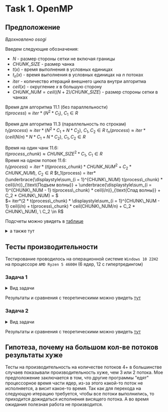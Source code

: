 # Task 1. OpenMP

## Предположение

*Вдохновлено osogi*

Введем следующие обозначения:

- $`N`$ - размер стороны сетки не включая границы
- $`CHUNK\_SIZE`$ - размер чанка
- $`t(x)`$ - время выполнения в условных единицах
- $`t_n(x)`$ - время выполнения в условных единицах на $`n`$ потоках
- $`iter`$ - количество итераций внешнего цикла внутри алгоритма
- $`ceil(x)`$ - округление $`x`$ в большую сторону
- $`CHUNK\_NUM = ceil((N+2) / CHUNK\_SIZE)`$ - размер стороны сетки в чанках

Время для алгоритма 11.1 (без параллельности)  
$`t(process) \approx iter*(N^2 * C_1), \ C_1 \in R`$

Время для алгоритма 11.3 (параллельность по строкам)  
$`t_1(process) \approx iter*(N^2 * C_1 + N * C_2), \ C_1, C_2 \in R`$
$`t_n(process) \approx iter*(ceil(N/n)* N * C_1 + N * C_2), \ C_1, C_2 \in R`$

Время на один чанк 11.6:  
$`t(process\_chunk) \approx CHUNK\_SIZE^2 * C_1, \ C_1 \in R`$  
Время на одном потоке 11.6:  
$`t_1(process) = iter*(t(process\_chunk)*CHUNK\_NUM^2 + C_2 * CHUNK\_NUM), \ C_2 \in R`$
$`t_1(process) = iter*(\underbrace{\displaystyle\sum_{i = 1}^{CHUNK\_NUM}
t(process\_chunk) * ceil(i/n)}_{\text{Подъем волны}} +
\underbrace{\displaystyle\sum_{i = 1}^{CHUNK\_NUM - 1} t(process\_chunk) * 
ceil(i/n)}_{\text{Спад волны}} + C_2 * CHUNK\_NUM) = `$  
$`= iter*(2 * t(process\_chunk) * \displaystyle\sum_{i = 1}^{CHUNK\_NUM - 1} ceil(i/n) +
t(process\_chunk) * ceil(CHUNK\_NUM/n) + C_2 * CHUNK\_NUM), \ C_2 \in R`$

Подсчеты можно увидеть
в [таблице](https://docs.google.com/spreadsheets/d/1jxdAneSE_nq_82XzDoQFgnv49XIwvKHlEUJbJJ0U0bY/edit?usp=sharing)

<details>
<summary>а также тут</summary>

Для $`N = 98`$, $`CHUNK\_SIZE = 20`$

| Алгоритм | Количество потоков | условное время на итерацию | предположительный прирост производительности |
|----------|--------------------|----------------------------|----------------------------------------------|
| 11.1	    | 1                  | 9604                       | 1                                            |
| 11.3	    | 1	                 | 9702	                      | 0.9898989899                                 |
| 11.3	    | 2	                 | 4900	                      | 1.96                                         |
| 11.3	    | 6	                 | 1764	                      | 5.444444444                                  |
| 11.3	    | 12                 | 980                        | 9.8                                          |
| 11.6	    | 1	                 | 10005                      | 0.95992004                                   |
| 11.6	    | 2	                 | 6005	                      | 1.599333888                                  |
| 11.6	    | 6	                 | 3605	                      | 2.66407767                                   |
| 11.6	    | 12                 | 3605                       | 2.66407767                                   |

Для $`N = 498`$, $`CHUNK\_SIZE = 50`$

| Алгоритм | Количество потоков | условное время на итерацию | предположительный прирост производительности |
|----------|--------------------|----------------------------|----------------------------------------------|
| 11.1     | 1                  | 248004                     | 1                                            |
| 11.3     | 1                  | 248502                     | 0.997995992                                  |
| 11.3     | 2                  | 124500                     | 1.992                                        |
| 11.3     | 6                  | 41832                      | 5.928571429                                  |
| 11.3     | 12                 | 21414                      | 11.58139535                                  |
| 11.6     | 1                  | 250010                     | 0.9919763209                                 |
| 11.6     | 2                  | 137510                     | 1.803534288                                  |
| 11.6     | 6                  | 65010                      | 3.814859252                                  |
| 11.6     | 12                 | 47510                      | 5.220037887                                  |

Для $`N = 498`$, $`CHUNK\_SIZE = 50`$

| Алгоритм | Количество потоков | условное время на итерацию | предположительный прирост производительности |
|----------|--------------------|----------------------------|----------------------------------------------|
| 11.1     | 1                  | 248004                     | 1                                            |
| 11.3     | 1                  | 248502                     | 0.997995992                                  |
| 11.3     | 2                  | 124500                     | 1.992                                        |
| 11.3     | 6                  | 41832                      | 5.928571429                                  |
| 11.3     | 12                 | 21414                      | 11.58139535                                  |
| 11.6     | 1                  | 250010                     | 0.9919763209                                 |
| 11.6     | 2                  | 137510                     | 1.803534288                                  |
| 11.6     | 6                  | 65010                      | 3.814859252                                  |
| 11.6     | 12                 | 47510                      | 5.220037887                                  |

Для $`N = 498`$, $`CHUNK\_SIZE = 100`$

| Алгоритм | Количество потоков | условное время на итерацию | предположительный прирост производительности |
|----------|--------------------|----------------------------|----------------------------------------------|
| 11.1     | 1                  | 248004                     | 1                                            |
| 11.3     | 1                  | 248502                     | 0.997995992                                  |
| 11.3     | 2                  | 124500                     | 1.992                                        |
| 11.3     | 6                  | 41832                      | 5.928571429                                  |
| 11.3     | 12                 | 21414                      | 11.58139535                                  |
| 11.6     | 1                  | 250005                     | 0.9919961601                                 |
| 11.6     | 2                  | 150005                     | 1.65330489                                   |
| 11.6     | 6                  | 90005                      | 2.75544692                                   |
| 11.6     | 12                 | 90005                      | 2.75544692                                   |

Для $`N = 3998`$, $`CHUNK\_SIZE = 100`$

| Алгоритм | Количество потоков | условное время на итерацию | предположительный прирост производительности |
|----------|--------------------|----------------------------|----------------------------------------------|
| 11.1     | 1                  | 15984004                   | 1                                            |
| 11.3     | 1                  | 15988002                   | 0.9997499375                                 |
| 11.3     | 2                  | 7996000                    | 1.999                                        |
| 11.3     | 6                  | 2670664                    | 5.98502994                                   |
| 11.3     | 12                 | 1339330                    | 11.93432836                                  |
| 11.6     | 1                  | 16000040	                  | 0.9989977525                                 |
| 11.6     | 2                  | 8200040                    | 1.949259272                                  |
| 11.6     | 6                  | 3010040                    | 5.310229764                                  |
| 11.6     | 12                 | 1720040                    | 9.29280947                                   |

</details>

## Тесты производительности

Тестирование проводилось на операционной системе `Windows 10 22H2` на процессоре `AMD Ryzen 5 4600H` (6 ядер, 12 с
гипертредингом)

### Задача 1
<details>
<summary>Вид задачи</summary>
Задача:

![Задача 1](tasks/task_1/func.png)

Результат при n=100:

![Результат при n=100](tasks/task_1/u_graph.png)
</details>

Результаты и сравнения с теоретическими можно увидеть [тут](https://docs.google.com/spreadsheets/d/1jxdAneSE_nq_82XzDoQFgnv49XIwvKHlEUJbJJ0U0bY/edit?usp=sharing#gid=676081853) 

### Задача 2
<details>
<summary>Вид задачи</summary>
Задача:

![Задача 2](tasks/task_2/func.png)

Результат при n=100:

![Результат при n=100](tasks/task_2/u_graph.png)
</details>

Результаты и сравнения с теоретическими можно увидеть [тут](https://docs.google.com/spreadsheets/d/1jxdAneSE_nq_82XzDoQFgnv49XIwvKHlEUJbJJ0U0bY/edit?usp=sharing#gid=1201301379) 

## Гипотеза, почему на большом кол-ве потоков результаты хуже
Тесты на производительность на количестве потоков 4+ в большинстве случаев показывали производительность хуже, чем 3 или 2 потока.
Мое предположение заключается в том, что другие программы "едят" процессорное время части ядер, из-за этого какой-то поток не
исполняется, а висит какое-то время. Так как для перехода на следующую итерацию требуется, чтобы все потоки выполнились,
то приходится дожидаться исполнения висящего потока. А во время ожидания полезная работа не производится.